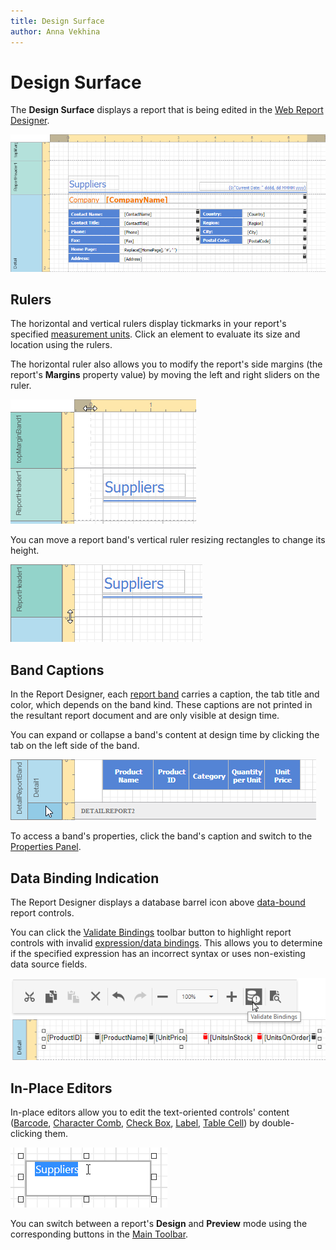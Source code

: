```yaml
---
title: Design Surface
author: Anna Vekhina
---
```

# Design Surface

The **Design Surface** displays a report that is being edited in the [Web Report Designer](../../report-designer.md).

![](../../../images/eurd-web-designer-surface.png)

## Rulers

The horizontal and vertical rulers display tickmarks in your report's specified [measurement units](../configure-design-settings/change-a-report-measurement-units.md). Click an element to evaluate its size and location using the rulers.

The horizontal ruler also allows you to modify the report's side margins (the report's **Margins** property value) by moving the left and right sliders on the ruler.

![](../../../images/eurd-web-designer-surface-horizontal-ruler.png)

You can move a report band's vertical ruler resizing rectangles to change its height.

![](../../../images/eurd-web-designer-surface-vertical-ruler.png)

## Band Captions

In the Report Designer, each [report band](../introduction-to-banded-reports.md) carries a caption, the tab title and color, which depends on the band kind. These captions are not printed in the resultant report document and are only visible at design time.

You can expand or collapse a band's content at design time by clicking the tab on the left side of the band.

![](../../../images/eurd-web-designer-surface-band.png)

To access a band's properties, click the band's caption and switch to the [Properties Panel](ui-panels/properties-panel.md).

## Data Binding Indication

The Report Designer displays a database barrel icon above [data-bound](../bind-to-data/bind-controls-to-data-expression-bindings.md) report controls.

You can click the [Validate Bindings](../bind-to-data/validate-report-data-bindings.md) toolbar button to highlight report controls with invalid [expression/data bindings](../bind-to-data/data-binding-modes.md). This allows you to determine if the specified expression has an incorrect syntax or uses non-existing data source fields.

![](../../../images/eurd-web-validation-bindings.png)

## In-Place Editors

In-place editors allow you to edit the text-oriented controls' content ([Barcode](../use-report-elements/use-bar-codes.md), [Character Comb](../use-report-elements/use-basic-report-controls/character-comb.md), [Check Box](../use-report-elements/use-basic-report-controls/check-box.md), [Label](../use-report-elements/use-basic-report-controls/label.md), [Table Cell](../use-report-elements/use-tables.md)) by double-clicking them.

![](../../../images/eurd-web-designer-surface-in-place-editor.png)

You can switch between a report's **Design** and **Preview** mode using the corresponding buttons in the [Main Toolbar](toolbar.md).